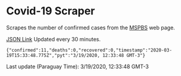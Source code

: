 # Covid-19 Scraper

Scrapes the number of confirmed cases from the [MSPBS](https://www.mspbs.gov.py/covid-19.php) web page.

[JSON Link](https://jmayalag.github.io/covid19-scrape/cases.json)
Updated every 30 minutes.
```
{"confirmed":11,"deaths":0,"recovered":0,"timestamp":"2020-03-19T15:33:48.775Z","pyt":"3/19/2020, 12:33:48 GMT-3"}
```
Last update (Paraguay Time): 3/19/2020, 12:33:48 GMT-3
